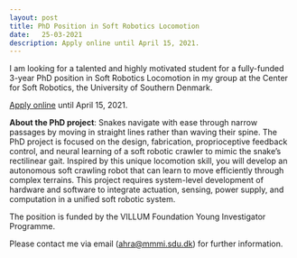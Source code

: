 ```yaml
---
layout: post
title: PhD Position in Soft Robotics Locomotion
date:   25-03-2021
description: Apply online until April 15, 2021.
---
```


I am looking for a talented and highly motivated student for a fully-funded 3-year PhD position in Soft Robotics Locomotion in my group at the Center for Soft Robotics, the University of Southern Denmark.

[<u>Apply online</u>](https://www.sdu.dk/en/service/ledige_stillinger/1144369) until April 15, 2021.

**About the PhD project**:
Snakes navigate with ease through narrow passages by moving in straight lines rather than waving their spine. The PhD project is focused on the design, fabrication, proprioceptive feedback control, and neural learning of a soft robotic crawler to mimic the snake’s rectilinear gait. Inspired by this unique locomotion skill, you will develop an autonomous soft crawling robot that can learn to move efficiently through complex terrains. This project requires system-level development of hardware and software to integrate actuation, sensing, power supply, and computation in a unified soft robotic system.

The position is funded by the VILLUM Foundation Young Investigator Programme.

Please contact me via email (ahra@mmmi.sdu.dk) for further information.
